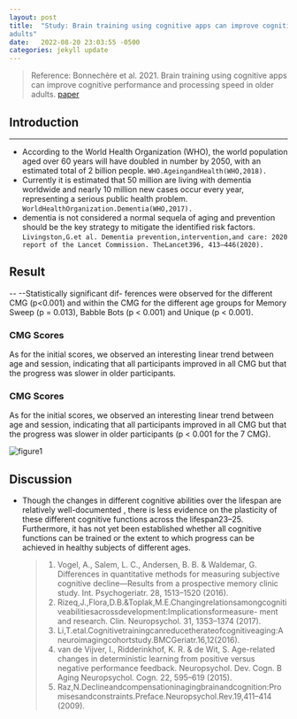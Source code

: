 ```yaml
---
layout: post
title:  "Study: Brain training using cognitive apps can improve cognitive performance and processing speed in older
adults"
date:   2022-08-20 23:03:55 -0500
categories: jekyll update
---
```


> Reference: Bonnechère et al. 2021. Brain training using cognitive apps can improve cognitive performance and processing speed in older adults. [paper](https://www.ncbi.nlm.nih.gov/pmc/articles/PMC8192763/)

## Introduction

---

- According to the World Health Organization (WHO), the world population aged over 60 years will have doubled in number by 2050, with an estimated total of 2 billion people. `WHO.AgeingandHealth(WHO,2018).`
- Currently it is estimated that 50 million are living with dementia worldwide and nearly 10 million new cases occur every year, representing a serious public health problem. `WorldHealthOrganization.Dementia(WHO,2017).`
- dementia is not considered a normal sequela of aging and prevention should be the key strategy to mitigate the identified risk factors. `Livingston,G.et al. Dementia prevention,intervention,and care: 2020 report of the Lancet Commission. TheLancet396, 413–446(2020).`

## Result

--
--Statistically significant dif- ferences were observed for the different CMG (p<0.001) and within the CMG for the different age groups for Memory Sweep (p = 0.013), Babble Bots (p < 0.001) and Unique (p < 0.001).

### CMG Scores

As for the initial scores, we observed an interesting linear trend between age and session, indicating that all participants improved in all CMG but that the progress was slower in older participants.

### CMG Scores

As for the initial scores, we observed an interesting linear trend between age and session, indicating that all participants improved in all CMG but that the progress was slower in older participants (p < 0.001 for the 7 CMG).

![figure1](/devblog/assets/2022-08-20-brain-training-using-cognitive-apps/figure1.png)

## Discussion

- Though the changes in different cognitive abilities over the lifespan are relatively well-documented , there is less evidence on the plasticity of these different cognitive functions across the lifespan23–25. Furthermore, it has not yet been established whether all cognitive functions can be trained or the extent to which progress can be achieved in healthy subjects of different ages.

    > 1. Vogel, A., Salem, L. C., Andersen, B. B. & Waldemar, G. Differences in quantitative methods for measuring subjective cognitive
    decline—Results from a prospective memory clinic study. Int. Psychogeriatr. 28, 1513–1520 (2016).
    > 1. Rizeq,J.,Flora,D.B.&Toplak,M.E.Changingrelationsamongcognitiveabilitiesacrossdevelopment:Implicationsformeasure-
    ment and research. Clin. Neuropsychol. 31, 1353–1374 (2017).
    > 1. Li,T.etal.Cognitivetrainingcanreducetherateofcognitiveaging:Aneuroimagingcohortstudy.BMCGeriatr.16,12(2016).
    > 1. van de Vijver, I., Ridderinkhof, K. R. & de Wit, S. Age-related changes in deterministic learning from positive versus negative performance feedback. Neuropsychol. Dev. Cogn. B Aging Neuropsychol. Cogn. 22, 595–619 (2015).
    > 1. Raz,N.Declineandcompensationinagingbrainandcognition:Promisesandconstraints.Preface.Neuropsychol.Rev.19,411–414 (2009).
